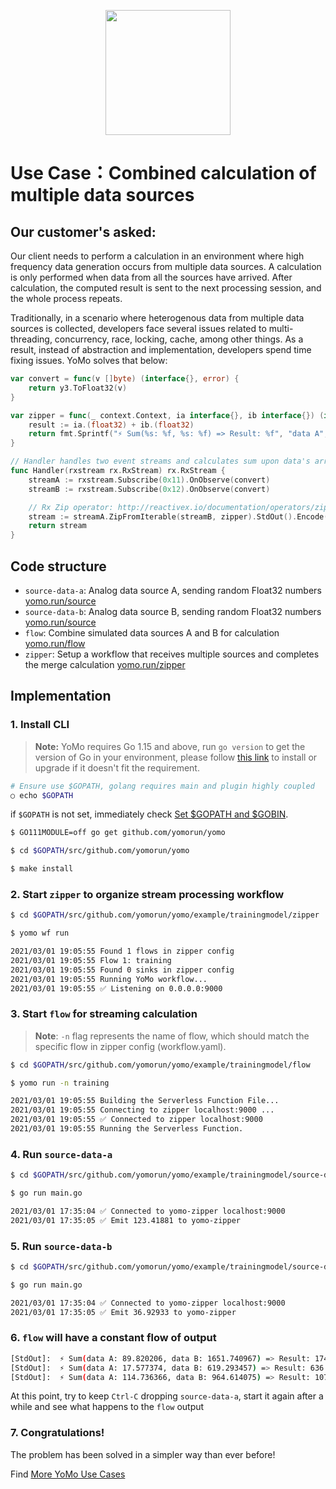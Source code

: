 <p align="center">
  <img width="200px" height="200px" src="https://yomo.run/yomo-logo.png" />
</p>

# Use Case：Combined calculation of multiple data sources

## Our customer's asked:

Our client needs to perform a calculation in an environment where high frequency data generation occurs from multiple data sources. A calculation is only performed when data from all the sources have arrived. After calculation, the computed result is sent to the next processing session, and the whole process repeats. 

Traditionally, in a scenario where heterogenous data from multiple data sources is collected, developers face several issues related to multi-threading, concurrency, race, locking, cache, among other things. As a result, instead of abstraction and implementation, developers spend time fixing issues. YoMo solves that below:

```go
var convert = func(v []byte) (interface{}, error) {
	return y3.ToFloat32(v)
}

var zipper = func(_ context.Context, ia interface{}, ib interface{}) (interface{}, error) {
	result := ia.(float32) + ib.(float32)
	return fmt.Sprintf("⚡️ Sum(%s: %f, %s: %f) => Result: %f", "data A", ia.(float32), "data B", ib.(float32), result), nil
}

// Handler handles two event streams and calculates sum upon data's arrival
func Handler(rxstream rx.RxStream) rx.RxStream {
	streamA := rxstream.Subscribe(0x11).OnObserve(convert)
	streamB := rxstream.Subscribe(0x12).OnObserve(convert)

	// Rx Zip operator: http://reactivex.io/documentation/operators/zip.html
	stream := streamA.ZipFromIterable(streamB, zipper).StdOut().Encode(0x13)
	return stream
}

```

## Code structure

+ `source-data-a`: Analog data source A, sending random Float32 numbers [yomo.run/source](https://yomo.run/source)
+ `source-data-b`: Analog data source B, sending random Float32 numbers [yomo.run/source](https://yomo.run/source)
+ `flow`: Combine simulated data sources A and B for calculation [yomo.run/flow](https://yomo.run/flow)
+ `zipper`: Setup a workflow that receives multiple sources and completes the merge calculation [yomo.run/zipper](https://yomo.run/zipper)

## Implementation

### 1. Install CLI

> **Note:** YoMo requires Go 1.15 and above, run `go version` to get the version of Go in your environment, please follow [this link](https://golang.org/doc/install) to install or upgrade if it doesn't fit the requirement.

```bash
# Ensure use $GOPATH, golang requires main and plugin highly coupled
○ echo $GOPATH

```

if `$GOPATH` is not set, immediately check [Set $GOPATH and $GOBIN](#optional-set-gopath-and-gobin).

```bash
$ GO111MODULE=off go get github.com/yomorun/yomo

$ cd $GOPATH/src/github.com/yomorun/yomo

$ make install
```

### 2. Start `zipper` to organize stream processing workflow

```bash
$ cd $GOPATH/src/github.com/yomorun/yomo/example/trainingmodel/zipper

$ yomo wf run

2021/03/01 19:05:55 Found 1 flows in zipper config
2021/03/01 19:05:55 Flow 1: training
2021/03/01 19:05:55 Found 0 sinks in zipper config
2021/03/01 19:05:55 Running YoMo workflow...
2021/03/01 19:05:55 ✅ Listening on 0.0.0.0:9000

```

### 3. Start `flow` for streaming calculation

> **Note**: `-n` flag represents the name of flow, which should match the specific flow in zipper config (workflow.yaml).

```bash
$ cd $GOPATH/src/github.com/yomorun/yomo/example/trainingmodel/flow

$ yomo run -n training

2021/03/01 19:05:55 Building the Serverless Function File...
2021/03/01 19:05:55 Connecting to zipper localhost:9000 ...
2021/03/01 19:05:55 ✅ Connected to zipper localhost:9000
2021/03/01 19:05:55 Running the Serverless Function.

```

### 4. Run `source-data-a`

```bash
$ cd $GOPATH/src/github.com/yomorun/yomo/example/trainingmodel/source-data-a

$ go run main.go

2021/03/01 17:35:04 ✅ Connected to yomo-zipper localhost:9000
2021/03/01 17:35:05 ✅ Emit 123.41881 to yomo-zipper

```

### 5. Run `source-data-b`

```bash
$ cd $GOPATH/src/github.com/yomorun/yomo/example/trainingmodel/source-data-b

$ go run main.go

2021/03/01 17:35:04 ✅ Connected to yomo-zipper localhost:9000
2021/03/01 17:35:05 ✅ Emit 36.92933 to yomo-zipper

```

### 6. `flow` will have a constant flow of output

```bash
[StdOut]:  ⚡️ Sum(data A: 89.820206, data B: 1651.740967) => Result: 1741.561157
[StdOut]:  ⚡️ Sum(data A: 17.577374, data B: 619.293457) => Result: 636.870850
[StdOut]:  ⚡️ Sum(data A: 114.736366, data B: 964.614075) => Result: 1079.350464
```

At this point, try to keep `Ctrl-C` dropping `source-data-a`, start it again after a while and see what happens to the `flow` output

### 7. Congratulations! 

The problem has been solved in a simpler way than ever before! 

Find [More YoMo Use Cases](https://github.com/yomorun/yomo)
